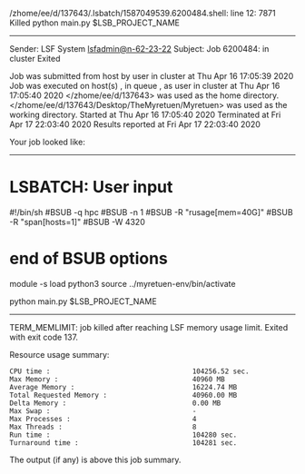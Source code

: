 /zhome/ee/d/137643/.lsbatch/1587049539.6200484.shell: line 12:  7871 Killed                  python main.py $LSB_PROJECT_NAME

------------------------------------------------------------
Sender: LSF System <lsfadmin@n-62-23-22>
Subject: Job 6200484: <NNAgent78000-IMP-sample-length10-hist10> in cluster <dcc> Exited

Job <NNAgent78000-IMP-sample-length10-hist10> was submitted from host <n-62-27-19> by user <s183905> in cluster <dcc> at Thu Apr 16 17:05:39 2020
Job was executed on host(s) <n-62-23-22>, in queue <hpc>, as user <s183905> in cluster <dcc> at Thu Apr 16 17:05:40 2020
</zhome/ee/d/137643> was used as the home directory.
</zhome/ee/d/137643/Desktop/TheMyretuen/Myretuen> was used as the working directory.
Started at Thu Apr 16 17:05:40 2020
Terminated at Fri Apr 17 22:03:40 2020
Results reported at Fri Apr 17 22:03:40 2020

Your job looked like:

------------------------------------------------------------
# LSBATCH: User input
#!/bin/sh
#BSUB -q hpc
#BSUB -n 1
#BSUB -R "rusage[mem=40G]"
#BSUB -R "span[hosts=1]"
#BSUB -W 4320
# end of BSUB options

module -s load python3
source ../myretuen-env/bin/activate

python main.py $LSB_PROJECT_NAME


------------------------------------------------------------

TERM_MEMLIMIT: job killed after reaching LSF memory usage limit.
Exited with exit code 137.

Resource usage summary:

    CPU time :                                   104256.52 sec.
    Max Memory :                                 40960 MB
    Average Memory :                             16224.74 MB
    Total Requested Memory :                     40960.00 MB
    Delta Memory :                               0.00 MB
    Max Swap :                                   -
    Max Processes :                              4
    Max Threads :                                8
    Run time :                                   104280 sec.
    Turnaround time :                            104281 sec.

The output (if any) is above this job summary.

